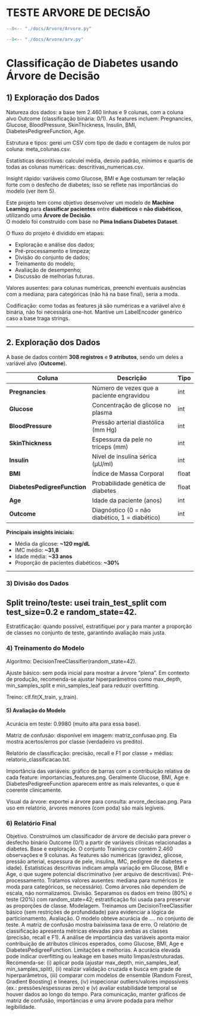 # TESTE ARVORE DE DECISÃO


``` python exec="on" html="1"
--8<-- "./docs/Arvore/Arvore.py"
```

``` python exec="on" html="1"
--8<-- "./docs/Arvore/arv.py"
```

# Classificação de Diabetes usando Árvore de Decisão

## 1) Exploração dos Dados

Natureza dos dados: a base tem 2.460 linhas e 9 colunas, com a coluna alvo Outcome (classificação binária: 0/1). As features incluem: Pregnancies, Glucose, BloodPressure, SkinThickness, Insulin, BMI, DiabetesPedigreeFunction, Age.

Estrutura e tipos: gerei um CSV com tipo de dado e contagem de nulos por coluna: meta_colunas.csv.

Estatísticas descritivas: calculei média, desvio padrão, mínimos e quartis de todas as colunas numéricas: descritivas_numericas.csv.

Insight rápido: variáveis como Glucose, BMI e Age costumam ter relação forte com o desfecho de diabetes; isso se reflete nas importâncias do modelo (ver item 5).


Este projeto tem como objetivo desenvolver um modelo de **Machine Learning** para **classificar pacientes** entre **diabéticos** e **não diabéticos**, utilizando uma **Árvore de Decisão**.  
O modelo foi construído com base no **Pima Indians Diabetes Dataset**.

O fluxo do projeto é dividido em etapas:
- Exploração e análise dos dados;
- Pré-processamento e limpeza;
- Divisão do conjunto de dados;
- Treinamento do modelo;
- Avaliação de desempenho;
- Discussão de melhorias futuras.

Valores ausentes: para colunas numéricas, preenchi eventuais ausências com a mediana; para categóricas (não há na base final), seria a moda.

Codificação: como todas as features já são numéricas e a variável alvo é binária, não foi necessária one-hot. Mantive um LabelEncoder genérico caso a base traga strings.

---

## 2. Exploração dos Dados 

A base de dados contém **308 registros** e **9 atributos**, sendo um deles a variável alvo (**Outcome**).

| Coluna                     | Descrição                                   | Tipo   |
|---------------------------|-------------------------------------------|--------|
| **Pregnancies**           | Número de vezes que a paciente engravidou | int    |
| **Glucose**               | Concentração de glicose no plasma         | int    |
| **BloodPressure**         | Pressão arterial diastólica (mm Hg)       | int    |
| **SkinThickness**         | Espessura da pele no tríceps (mm)         | int    |
| **Insulin**               | Nível de insulina sérica (µU/ml)          | int    |
| **BMI**                   | Índice de Massa Corporal                 | float  |
| **DiabetesPedigreeFunction** | Probabilidade genética de diabetes     | float  |
| **Age**                   | Idade da paciente (anos)                 | int    |
| **Outcome**               | Diagnóstico (0 = não diabético, 1 = diabético) | int |

**Principais insights iniciais:**
- Média da glicose: **~120 mg/dL**
- IMC médio: **~31,8**
- Idade média: **~33 anos**
- Proporção de pacientes diabéticos: **~30%**

---

### 3) Divisão dos Dados

## Split treino/teste: usei train_test_split com test_size=0.2 e random_state=42.

Estratificação: quando possível, estratifiquei por y para manter a proporção de classes no conjunto de teste, garantindo avaliação mais justa.


### 4) Treinamento do Modelo

Algoritmo: DecisionTreeClassifier(random_state=42).

Ajuste básico: sem poda inicial para mostrar a árvore “plena”. Em contexto de produção, recomenda-se ajustar hiperparâmetros como max_depth, min_samples_split e min_samples_leaf para reduzir overfitting.

Treino: clf.fit(X_train, y_train).

#### 5) Avaliação do Modelo 

Acurácia em teste: 0.9980 (muito alta para essa base).

Matriz de confusão: disponível em imagem: matriz_confusao.png. Ela mostra acertos/erros por classe (verdadeiro vs predito).

Relatório de classificação: precisão, recall e F1 por classe + médias: relatorio_classificacao.txt.

Importância das variáveis: gráfico de barras com a contribuição relativa de cada feature: importancias_features.png. Geralmente Glucose, BMI, Age e DiabetesPedigreeFunction aparecem entre as mais relevantes, o que é coerente clinicamente.

Visual da árvore: exportei a árvore para consulta: arvore_decisao.png. Para uso em relatório, árvores menores (com poda) são mais legíveis.

### 6) Relatório Final 

Objetivo. Construímos um classificador de árvore de decisão para prever o desfecho binário Outcome (0/1) a partir de variáveis clínicas relacionadas a diabetes.
Base e exploração. O conjunto Training.csv contém 2.460 observações e 9 colunas. As features são numéricas (gravidez, glicose, pressão arterial, espessura de pele, insulina, IMC, pedigree de diabetes e idade). Estatísticas descritivas indicam ampla variação em Glucose, BMI e Age, o que sugere potencial discriminativo (ver arquivo de descritivas).
Pré-processamento. Tratamos valores ausentes: mediana para numéricos (e moda para categóricos, se necessário). Como árvores não dependem de escala, não normalizamos.
Divisão. Separamos os dados em treino (80%) e teste (20%) com random_state=42; estratificação foi usada para preservar as proporções de classe.
Modelagem. Treinamos um DecisionTreeClassifier básico (sem restrições de profundidade) para evidenciar a lógica de particionamento.
Avaliação. O modelo obteve acurácia de .... no conjunto de teste. A matriz de confusão mostra baixíssima taxa de erro. O relatório de classificação apresenta métricas elevadas para ambas as classes (precisão, recall e F1). A análise de importância das variáveis aponta maior contribuição de atributos clínicos esperados, como Glucose, BMI, Age e DiabetesPedigreeFunction.
Limitações e melhorias. A acurácia elevada pode indicar overfitting ou leakage em bases muito limpas/estruturadas. Recomenda-se: (i) aplicar poda (ajustar max_depth, min_samples_leaf, min_samples_split), (ii) realizar validação cruzada e busca em grade de hiperparâmetros, (iii) comparar com modelos de ensemble (Random Forest, Gradient Boosting) e lineares, (iv) inspecionar outliers/valores impossíveis (ex.: pressões/espessuras zero) e (v) avaliar estabilidade temporal se houver dados ao longo do tempo. Para comunicação, manter gráficos de matriz de confusão, importâncias e uma árvore podada para melhor legibilidade.

